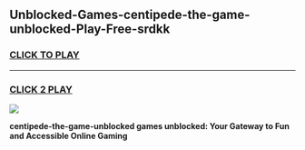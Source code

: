 
## Unblocked-Games-centipede-the-game-unblocked-Play-Free-srdkk
<h3>
<a href="https://premium76.site?title=centipede-the-game-unblocked&ref=17A">CLICK TO PLAY</a></h3>
<hr>

<h3>
<a href="https://premium76.site?title=centipede-the-game-unblocked&ref=17A">CLICK 2 PLAY</a>
  
</h3>

<a href="https://premium76.site?title=centipede-the-game-unblocked&ref=17A"><img src="https://clearcache.store/games.png"></a>


**centipede-the-game-unblocked games unblocked: Your Gateway to Fun and Accessible Online Gaming**
